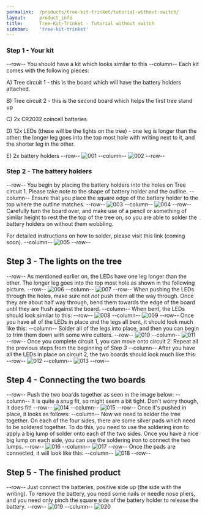 ```yaml
---
permalink:	/products/tree-kit-trinket/tutorial-without-switch/
layout:		product_info
title:		Tree-Kit-Trinket - Tutorial without switch
sidebar:    'tree-kit-trinket'
---
```

### Step 1 - Your kit

--row--
You should have a kit which looks similar to this
--column--
Each kit comes with the following pieces:

A) Tree circuit 1 - this is the board which will have the battery holders attached.

B) Tree circuit 2 - this is the second board which helps the first tree stand up

C) 2x CR2032 coincell batteries

D) 12x LEDs (these will be the lights on the tree) - one leg is longer than the other: the longer leg goes into the top most hole with writing next to it, and the shorter leg in the other.

E) 2x battery holders
--row--
![001]
--column--
![002]
--row--
### Step 2 - The battery holders
--row--
You begin by placing the battery holders into the holes on Tree circuit 1. Please take note to the shape of battery holder and the outline.
--column--
Ensure that you place the square edge of the battery holder to the top where the outline matches.
--row--
![003]
--column--
![004]
--row--
Carefully turn the board over, and make use of a pencil or something of similar height to rest the the top of the tree on, so you are able to solder the battery holders on without them wobbling.

For detailed instructions on how to solder, please visit this link (coming soon).
--column--
![005]
--row--
## Step 3 - The lights on the tree
--row--
As mentioned earlier on, the LEDs have one leg longer than the other. The longer leg goes into the top most hole  as shown in the following picture.
--row--
![006]
--column--
![007]
--row--
When pushing the LEDs through the holes, make sure not *not* push them all the way through. Once they are about half way through, bend them towards the edge of the board until they are flush against the board.
--column--
When bent, the LEDs should look similar to this:
--row--
![008]
--column--
![009]
--row--
Once you have all of the LEDs in place and the legs all bent, it should look much like this:
--column--
Solder all of the legs into place, and then you can begin to trim them down with some wire cutters.
--row--
![010]
--column--
![011]
--row--
Once you complete circuit 1, you can move onto circuit 2. Repeat all the previous steps from the beginning of _Step 3_
--column--
After you have all the LEDs in place on circuit 2, the two boards should look much like this:
--row--
![012]
--column--
![013]
--row--
## Step 4 - Connecting the two boards
--row--
Push the two boards together as seen in the image below:
--column--
It is quite a snug fit, so might seem a bit tight. Don't worry though, it does fit!
--row--
![014]
--column--
![015]
--row--
Once it's pushed in place, it looks as follows:
--column--
Now we need to solder the tree together. On each of the four sides, there are some silver pads which need to be soldered together. To do this, you need to use the soldering iron to apply a big lump of solder onto each of the two sides. Once you have a nice big lump on each side, you can use the soldering iron to connect the two lumps.
--row--
![016]
--column--
![017]
--row--
Once the pads are connected, it will look like this:
--column--
![018]
--row--
## Step 5 - The finished product
--row--
Just connect the batteries, positive side up (the side with the writing). To remove the battery, you need some nails or needle nose pliers, and you need only pinch the square side of the battery holder to release the battery.
--row--
![019]
--column--
![020]



[001]: /Content/products/tree-kit-trinket/001.jpg
[002]: /Content/products/tree-kit-trinket/002.jpg
[003]: /Content/products/tree-kit-trinket/003.jpg
[004]: /Content/products/tree-kit-trinket/004.jpg
[005]: /Content/products/tree-kit-trinket/005.jpg
[006]: /Content/products/tree-kit-trinket/006.jpg
[007]: /Content/products/tree-kit-trinket/007.jpg
[008]: /Content/products/tree-kit-trinket/008.jpg
[009]: /Content/products/tree-kit-trinket/009.jpg
[010]: /Content/products/tree-kit-trinket/010.jpg
[011]: /Content/products/tree-kit-trinket/011.jpg
[012]: /Content/products/tree-kit-trinket/012.jpg
[013]: /Content/products/tree-kit-trinket/013.jpg
[014]: /Content/products/tree-kit-trinket/014.jpg
[015]: /Content/products/tree-kit-trinket/015.jpg
[016]: /Content/products/tree-kit-trinket/016.jpg
[017]: /Content/products/tree-kit-trinket/017.jpg
[018]: /Content/products/tree-kit-trinket/018.jpg
[019]: /Content/products/tree-kit-trinket/019.jpg
[020]: /Content/products/tree-kit-trinket/020.jpg